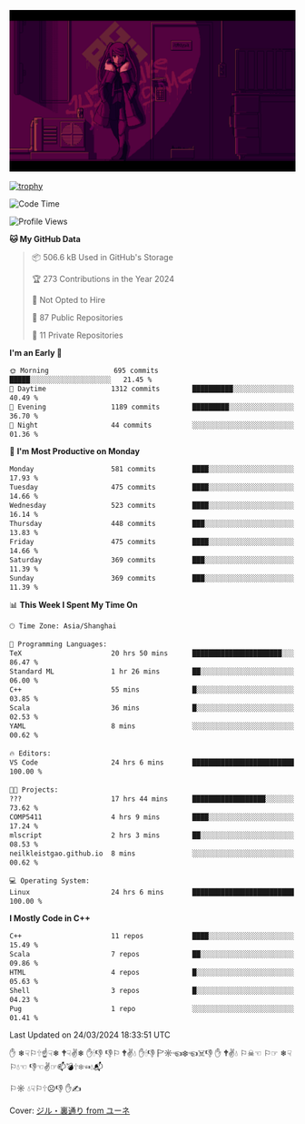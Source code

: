 ![](imgs/main.png)

[![trophy](https://github-profile-trophy.vercel.app/?username=NeilKleistGao&theme=dracula)](https://github.com/ryo-ma/github-profile-trophy)

<!--START_SECTION:waka-->
![Code Time](http://img.shields.io/badge/Code%20Time-788%20hrs%2059%20mins-blue)

![Profile Views](http://img.shields.io/badge/Profile%20Views-0-blue)

**🐱 My GitHub Data** 

> 📦 506.6 kB Used in GitHub's Storage 
 > 
> 🏆 273 Contributions in the Year 2024
 > 
> 🚫 Not Opted to Hire
 > 
> 📜 87 Public Repositories 
 > 
> 🔑 11 Private Repositories 
 > 
**I'm an Early 🐤** 

```text
🌞 Morning                695 commits         █████░░░░░░░░░░░░░░░░░░░░   21.45 % 
🌆 Daytime                1312 commits        ██████████░░░░░░░░░░░░░░░   40.49 % 
🌃 Evening                1189 commits        █████████░░░░░░░░░░░░░░░░   36.70 % 
🌙 Night                  44 commits          ░░░░░░░░░░░░░░░░░░░░░░░░░   01.36 % 
```
📅 **I'm Most Productive on Monday** 

```text
Monday                   581 commits         ████░░░░░░░░░░░░░░░░░░░░░   17.93 % 
Tuesday                  475 commits         ████░░░░░░░░░░░░░░░░░░░░░   14.66 % 
Wednesday                523 commits         ████░░░░░░░░░░░░░░░░░░░░░   16.14 % 
Thursday                 448 commits         ███░░░░░░░░░░░░░░░░░░░░░░   13.83 % 
Friday                   475 commits         ████░░░░░░░░░░░░░░░░░░░░░   14.66 % 
Saturday                 369 commits         ███░░░░░░░░░░░░░░░░░░░░░░   11.39 % 
Sunday                   369 commits         ███░░░░░░░░░░░░░░░░░░░░░░   11.39 % 
```


📊 **This Week I Spent My Time On** 

```text
🕑︎ Time Zone: Asia/Shanghai

💬 Programming Languages: 
TeX                      20 hrs 50 mins      ██████████████████████░░░   86.47 % 
Standard ML              1 hr 26 mins        ██░░░░░░░░░░░░░░░░░░░░░░░   06.00 % 
C++                      55 mins             █░░░░░░░░░░░░░░░░░░░░░░░░   03.85 % 
Scala                    36 mins             █░░░░░░░░░░░░░░░░░░░░░░░░   02.53 % 
YAML                     8 mins              ░░░░░░░░░░░░░░░░░░░░░░░░░   00.62 % 

🔥 Editors: 
VS Code                  24 hrs 6 mins       █████████████████████████   100.00 % 

🐱‍💻 Projects: 
???                      17 hrs 44 mins      ██████████████████░░░░░░░   73.62 % 
COMP5411                 4 hrs 9 mins        ████░░░░░░░░░░░░░░░░░░░░░   17.24 % 
mlscript                 2 hrs 3 mins        ██░░░░░░░░░░░░░░░░░░░░░░░   08.53 % 
neilkleistgao.github.io  8 mins              ░░░░░░░░░░░░░░░░░░░░░░░░░   00.62 % 

💻 Operating System: 
Linux                    24 hrs 6 mins       █████████████████████████   100.00 % 
```

**I Mostly Code in C++** 

```text
C++                      11 repos            ████░░░░░░░░░░░░░░░░░░░░░   15.49 % 
Scala                    7 repos             ██░░░░░░░░░░░░░░░░░░░░░░░   09.86 % 
HTML                     4 repos             █░░░░░░░░░░░░░░░░░░░░░░░░   05.63 % 
Shell                    3 repos             █░░░░░░░░░░░░░░░░░░░░░░░░   04.23 % 
Pug                      1 repo              ░░░░░░░░░░░░░░░░░░░░░░░░░   01.41 % 
```




 Last Updated on 24/03/2024 18:33:51 UTC
<!--END_SECTION:waka-->

✋ ❄☟⚐🕆☝☟❄ 🕈☟✌❄ ✋🕯👎 👎⚐ 🕈✌💧 ✋🕯👎 🏱☼☜❄☜☠👎 ✋ 🕈✌💧 ⚐☠☜ ⚐☞ ❄☟⚐💧☜ 👎☜✌☞📫💣🕆❄☜💧📬

⚐☼ 💧☟⚐🕆☹👎 ✋✍

Cover: [ジル・裏通り from ユーネ](https://www.pixiv.net/artworks/62127066)
